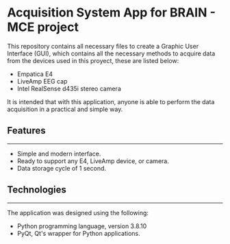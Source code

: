 # Acquisition System App for BRAIN - MCE project

This repository contains all necessary files to create a Graphic User Interface (GUI), which contains all the necessary methods to acquire data from the devices used in this proyect, these are listed below:

+ Empatica E4
+ LiveAmp EEG cap
+ Intel RealSense d435i stereo camera

It is intended that with this application, anyone is able to perform the data acquisition in a practical and simple way.

## Features
---

+ Simple and modern interface.
+ Ready to support any E4, LiveAmp device, or camera.
+ Data storage cycle of 1 second.

## Technologies
---

The application was designed using the following:

+ Python programming language, version 3.8.10
+ PyQt, Qt's wrapper for Python applications.

